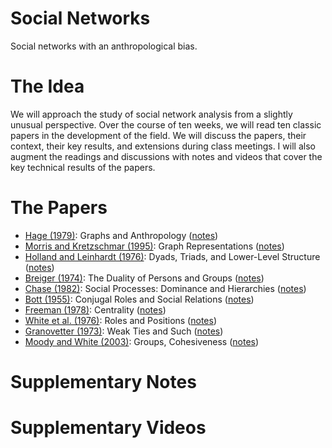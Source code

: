 # Social Networks

Social networks with an anthropological bias. 

# The Idea


We will approach the study of social network analysis from a slightly unusual perspective. Over the course of ten weeks, we will read ten classic papers in the development of the field. We will discuss the papers, their context, their key results, and extensions during class meetings. I will also augment the readings and discussions with notes and videos that cover the key technical results of the papers.

# The Papers

- [Hage (1979)](https://doi.org/10.1146/annurev.an.08.100179.000555): Graphs and Anthropology ([notes]())
- [Morris and Kretzschmar (1995)](https://doi.org/10.1016/0378-8733(95)00268-S): Graph Representations ([notes]())
- [Holland and Leinhardt (1976)](https://doi.org/10.2307/270703): Dyads, Triads, and Lower-Level Structure ([notes]())
- [Breiger (1974)](https://www.jstor.org/stable/2576011): The Duality of Persons and Groups ([notes]())
- [Chase (1982)](https://doi.org/10.1163/156853982x00364): Social Processes: Dominance and Hierarchies ([notes]())
- [Bott (1955)](https://doi.org/10.1177/001872675500800401): Conjugal Roles and Social Relations ([notes]())
- [Freeman (1978)](https:/doi.org/10.1016/0378-8733(78)90021-7): Centrality ([notes]())
- [White et al. (1976)](https://doi.org/10.1086/226141): Roles and Positions ([notes]())
- [Granovetter (1973)](https://www.jstor.org/stable/2776392): Weak Ties and Such ([notes]())
- [Moody and White (2003)](https://doi.org/10.2307/3088904): Groups, Cohesiveness ([notes]())

# Supplementary Notes


# Supplementary Videos
